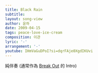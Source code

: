 ```yaml
---
title: Black Rain
subtitle:
layout: song-view
author: 윤하
date: 2009-04-15
tags: peace-love-ice-cream
composition: 이관
lyric: '-'
arrangement: '-'
youtube: IHmVaGuDPoI?si=dqrFAje0XgdIKUvi
---
```


純伴奏 (通常作為 [Break Out](/peace-love-ice-cream/break-out/) 的 Intro)
